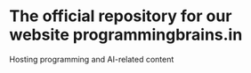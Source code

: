 # The official repository for our website programmingbrains.in
Hosting  programming and AI-related content
